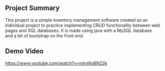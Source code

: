 ## Project Summary
This project is a simple inventory management software created as an individual project to practice implementing CRUD functionality between web pages and SQL databases. It is made using java with a MySQL database and a bit of bootstrap on the front end.

## Demo Video
https://www.youtube.com/watch?v=mIrn6g8N22k
